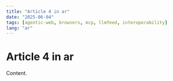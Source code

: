 ```yaml
---
title: "Article 4 in ar"
date: "2025-06-04"
tags: [agentic-web, browsers, mcp, llmfeed, interoperability]
lang: "ar"
---
```


# Article 4 in ar

Content.
